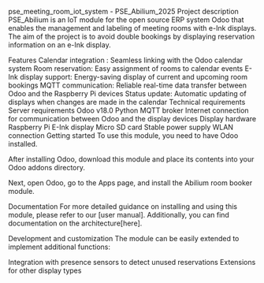 pse_meeting_room_iot_system - PSE_Abilium_2025
Project description
PSE_Abilium is an IoT module for the open source ERP system Odoo that enables the management and labeling of meeting rooms with e-Ink displays. The aim of the project is to avoid double bookings by displaying reservation information on an e-Ink display.

Features
Calendar integration : Seamless linking with the Odoo calendar system
Room reservation: Easy assignment of rooms to calendar events
E-Ink display support: Energy-saving display of current and upcoming room bookings
MQTT communication: Reliable real-time data transfer between Odoo and the Raspberry Pi devices
Status update: Automatic updating of displays when changes are made in the calendar
Technical requirements
Server requirements
Odoo v18.0
Python
MQTT broker
Internet connection for communication between Odoo and the display devices
Display hardware
Raspberry Pi
E-Ink display
Micro SD card
Stable power supply
WLAN connection
Getting started
To use this module, you need to have Odoo installed.

After installing Odoo, download this module and place its contents into your Odoo addons directory.

Next, open Odoo, go to the Apps page, and install the Abilium room booker module.

Documentation
For more detailed guidance on installing and using this module, please refer to our [user manual]. Additionally, you can find documentation on the architecture[here].

Development and customization
The module can be easily extended to implement additional functions:

Integration with presence sensors to detect unused reservations
Extensions for other display types

